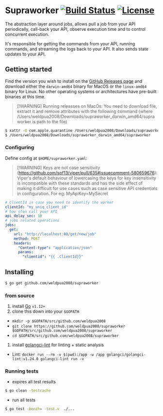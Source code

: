 # Supraworker [![Build Status](https://travis-ci.org/weldpua2008/supraworker.svg?branch=master)](https://travis-ci.org/weldpua2008/supraworker) [![License](https://img.shields.io/badge/License-Apache%202.0-blue.svg)](https://opensource.org/licenses/Apache-2.0)

The abstraction layer around jobs, allows pull a job from your API periodically, call-back your API, observe execution time and to control concurrent execution.

It's responsible for getting the commands from your API, running commands, and streaming the logs back to your API. It also sends state updates to your API.

## Getting started

Find the version you wish to install on the [GitHub Releases
page](https://github.com/weldpua2008/supraworker/releases) and download either the
`darwin-amd64` binary for MacOS or the `linux-amd64` binary for Linux. No other
operating systems or architectures have pre-built binaries at this time.

>[!WARNING] Running releasses on MacOs:
> You need to download file, extract it and remove attributes with
> the following command (where /Users/weldpua2008/Downloads/supraworker_darwin_amd64/supraworker is path to the file)
```bash
$ xattr -d com.apple.quarantine /Users/weldpua2008/Downloads/supraworker_darwin_amd64/supraworker
$ /Users/weldpua2008/Downloads/supraworker_darwin_amd64/supraworker
```

### Configuring

Define config at `$HOME/supraworker.yaml`:

>[!WARNING] Keys are not case sensitivity (https://github.com/spf13/viper/pull/635#issuecomment-580659676):
> Viper's default behaviour of lowercasing the keys for key insensitivity is incompatible
> with these standards and has the side effect of making it difficult for
> use cases such as case sensitive API credentials in configuration.
> For eg: MyApiKey=MySecret


```yaml
# ClientId in case you need to identify the worker
clientId: "my_uniq_client_id"
# how ofen call your API
api_delay_sec: 10
# jobs related operations
jobs:
  get:
    url: "http://localhost:80/get/new/job"
    method: POST
    headers:
      "Content-type": "application/json"
      params:
        "clientid": "{{ .ClientId}}"

```


## Installing

```bash
$ go get github.com/weldpua2008/supraworker
```

### from source

1. install [Go](http://golang.org) `v1.12+`
1. clone this down into your `$GOPATH`
  * `mkdir -p $GOPATH/src/github.com/weldpua2008`
  * `git clone https://github.com/weldpua2008/supraworker $GOPATH/src/github.com/weldpua2008/supraworker`
  * `cd $GOPATH/src/github.com/weldpua2008/supraworker`
1. install [golangci-lint](https://github.com/golangci/golangci-lint#install) for linting + static analysis
  * Lint: `docker run --rm -v $(pwd):/app -w /app golangci/golangci-lint:v1.24.0 golangci-lint run -v`
### Running tests

*  expires all test results

```bash
$ go clean -testcache
```
* run all tests

```bash
$ go test -bench= -test.v  ./...
```
